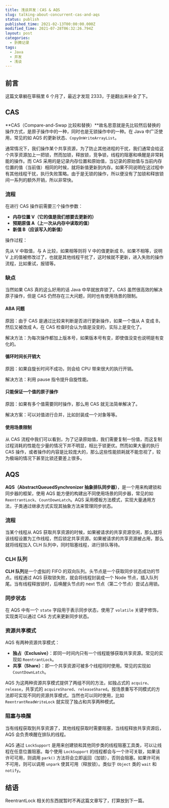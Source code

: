 ```yaml
---
title: 浅谈并发：CAS & AQS
slug: talking-about-concurrent-cas-and-aqs
status: publish
published_time: 2021-02-13T00:00:00.000Z
modified_time: 2021-07-28T06:32:26.794Z
layout: post
categories:
  - 折腾记录
tags:
  - Java
  - 并发
  - 浅谈
---
```


## 前言

这篇文章躺在草稿里 6 个月了，最近才发现 2333，于是翻出来补全了下。

## CAS

**CAS（Compare-and-Swap 比较和替换）**故名思意就是先比较然后替换的操作方式，是原子操作中的一种，同时也是无锁操作中的一种。在 Java 中广泛使用，常见的如 AQS 的更新状态、`CopyOnWriteArrayList`。

通常情况下，我们操作某个共享资源，为了防止其他进程的干扰，我们通常会给这个共享资源加上一把锁，然而加锁，释放锁，竞争锁，线程的阻塞和唤醒是非常耗能的操作。而 CAS 采用的是记录内存位置和原始值，当记录的原始值与当前内存位置的值（当前值）相同的时候，就将新值更新到内存。如果不同说明在这过程中有其他线程干扰，执行失败策略。由于是无锁的操作，所以便没有了加锁和释放锁间一系列的额外开销，所以非常快。

### 流程

在进行 CAS 操作前需要三个操作参数：

- **内存位置 V（它的值是我们想要去更新的）**
- **预期原值 A（上一次从内存中读取的值）**
- **新值 B（应该写入的新值）**

操作过程：

先从 V 中取值，与 A 比较，如果相等则将 V 中的值更新成 B，如果不相等，说明 V 上的值被修改过了，也就是其他线程干扰了，这时候就不更新，进入失败的操作流程，比如重试，报错等。

### 缺点

当然如果 CAS 真的这么好用的话 Java 中早就放弃锁了。CAS 虽然很高效的解决原子操作，但是 CAS 仍然存在三大问题，同时也有使用场景的限制。

#### ABA 问题

原因：由于 CAS 是通过比较来判断是否进行更新操作，如果一个值从 A 变成 B，然后又被改成 A，在 CAS 检查时会认为值是没变的，实际上是变化了。

解决方法：为每次操作都加上版本号，如果版本号有变，即使值没变也说明是有变化的。

#### 循环时间长开销大

原因：如果自旋长时间不成功，则会给 CPU 带来很大的执行开销。

解决方法：利用 pause 指令提升自旋性能。

#### 只能保证一个值的原子操作

原因：如果有多个值需要同时操作，那么用 CAS 就无法简单解决了。

解决方案：可以对值进行合并，比如封装成一个对象等等。

#### 使用场景限制

从 CAS 流程中我们可以看到，为了记录原始值，我们需要复制一份值，而这复制过程消耗的性能在少量的情况下并不明显，相比于锁更优。然而如果大量的执行 CAS 操作，或者操作的内容是比较庞大的，那么这些性能损耗就不能忽视了，较为极端的情况下甚至比锁还要差上很多。

## AQS

**AQS（AbstractQueuedSynchronizer 抽象排队同步器）**，是一个用来构建锁和同步器的框架，使用 AQS 能方便的构建出不同使用场景的同步器，常见的如 `ReentrantLock`、`CountDownLatch`。AQS 采用模板方法模式，实现大量通用方法，子类通过继承方式实现其抽象方法来管理同步状态。

### 流程

当某个线程从 AQS 获取共享资源的时候，如果被请求的共享资源空闲，那么就将该线程设置为工作线程，然后锁定共享资源。如果被请求的共享资源被占用，那么就将线程加入 CLH 队列中，同时阻塞线程，进行排队等待。

### CLH 队列

**CLH 队列**是一个虚拟的 FIFO 的双向队列。头节点是一个获取同步状态成功的节点。线程通过 AQS 获取锁失败，就会将线程封装成一个 Node 节点，插入队列尾。当有线程释放锁时，后唤醒头节点的 next 节点（第二个节点）尝试占用锁。

### 同步状态

在 AQS 中有一个 `state` 字段用于表示同步状态，使用了 `volatile` 关键字修饰，实现类可以通过 CAS 方式来更新同步状态。

### 资源共享模式

AQS 有两种资源共享模式：

- **独占（Exclusive）**：即同一时间内只有一个线程能够获取共享资源。常见的实现如 `ReentrantLock`。
- **共享（Share）**：即一个共享资源可被多个线程同时使用。常见的实现如 `CountDownLatch`。

AQS 为这两种资源共享模式提供了两组不同的方法，如独占式的 `acquire`、`release`，共享式的 `acquireShared`、`releaseShared`。按场景重写不同模式的方法即可实现不同的资源共享模式。当然也可以同时使用，比如 `ReentrantReadWriteLock` 就实现了独占和共享两种模式。

### 阻塞与唤醒

当有线程获取到共享资源了，其他线程获取时需要阻塞，当线程释放共享资源后，AQS 会负责唤醒在排队的线程。

AQS 通过 `LockSupport` 是用来创建锁和其他同步类的线程阻塞工具类，可以让线程在任意位置阻塞。每个使用 `LockSupport` 的线程都会与一个许可关联，如果该许可可用，则调用 `park()` 方法将会立即返回（加锁），否则会阻塞。如果许可尚不可用，则可以调用 `unpark` 使其可用（释放锁）。类似于 `Object` 类的 `wait` 和 `notify`。

## 结语

ReentrantLock 相关的东西就暂时不再这篇文章写了，打算放到下一篇。
